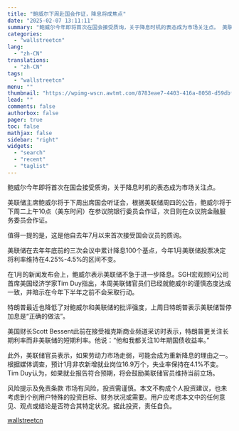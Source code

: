 ```yaml
---
title: "鲍威尔下周赴国会作证，降息将成焦点"
date: "2025-02-07 13:11:11"
summary: "鲍威尔今年即将首次在国会接受质询，关于降息时机的表态成为市场关注点。 美联储主席鲍威尔将于下周出席国..."
categories:
  - "wallstreetcn"
lang:
  - "zh-CN"
translations:
  - "zh-CN"
tags:
  - "wallstreetcn"
menu: ""
thumbnail: "https://wpimg-wscn.awtmt.com/8783eae7-4403-416a-8058-d59dbfa67fa4.png"
lead: ""
comments: false
authorbox: false
pager: true
toc: false
mathjax: false
sidebar: "right"
widgets:
  - "search"
  - "recent"
  - "taglist"
---
```


鲍威尔今年即将首次在国会接受质询，关于降息时机的表态成为市场关注点。

美联储主席鲍威尔将于下周出席国会听证会，根据美联储周四的公告，鲍威尔将于下周二上午10点（美东时间）在参议院银行委员会作证，次日则在众议院金融服务委员会作证。

值得一提的是，这是他自去年7月以来首次接受国会议员的质询。

美联储在去年年底前的三次会议中累计降息100个基点，今年1月美联储投票决定将利率维持在4.25%-4.5%的区间不变。

在1月的新闻发布会上，鲍威尔表示美联储不急于进一步降息。SGH宏观顾问公司首席美国经济学家Tim Duy指出，本周美联储官员们已经就鲍威尔的谨慎态度达成一致，并暗示在今年下半年之前不会采取行动。

特朗普最近也降低了对鲍威尔和美联储的批评强度，上周日特朗普表示美联储暂停加息是“正确的做法”。

美国财长Scott Bessent此前在接受福克斯商业频道采访时表示，特朗普更关注长期利率而非美联储的短期利率。他说：“他和我都关注10年期国债收益率。”

此外，美联储官员表示，如果劳动力市场走弱，可能会成为重新降息的理由之一。根据媒体调查，预计1月非农新增就业岗位16.9万个，失业率保持在4.1%不变。Tim Duy认为，如果就业报告符合预期，将会鼓励美联储官员维持当前立场。

风险提示及免责条款
市场有风险，投资需谨慎。本文不构成个人投资建议，也未考虑到个别用户特殊的投资目标、财务状况或需要。用户应考虑本文中的任何意见、观点或结论是否符合其特定状况。据此投资，责任自负。

[wallstreetcn](https://wallstreetcn.com/articles/3740539)
